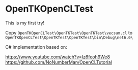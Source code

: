 # OpenTKOpenCLTest

This is my first try!

Copy ```OpenTKOpenCLTest\OpenTKTest\OpenTKTest\vecsum.cl``` to ```OpenTKOpenCLTest\OpenTKTest\OpenTKTest\bin\Debug\net6.0\```

C# implementation based on:

https://www.youtube.com/watch?v=Iz6feoh9We8
https://github.com/NoNumberMan/OpenCLTutorial